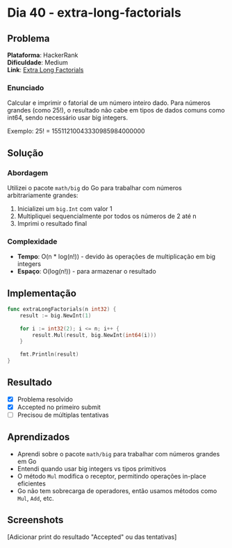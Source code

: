 # Dia 40 - extra-long-factorials

## Problema

**Plataforma**: HackerRank  
**Dificuldade**: Medium  
**Link**: [Extra Long Factorials](https://www.hackerrank.com/challenges/extra-long-factorials)

### Enunciado

Calcular e imprimir o fatorial de um número inteiro dado. Para números grandes (como 25!), o resultado não cabe em tipos de dados comuns como int64, sendo necessário usar big integers.

Exemplo: 25! = 15511210043330985984000000

## Solução

### Abordagem

Utilizei o pacote `math/big` do Go para trabalhar com números arbitrariamente grandes:
1. Inicializei um `big.Int` com valor 1
2. Multipliquei sequencialmente por todos os números de 2 até n
3. Imprimi o resultado final

### Complexidade

- **Tempo**: O(n * log(n!)) - devido às operações de multiplicação em big integers
- **Espaço**: O(log(n!)) - para armazenar o resultado

## Implementação

```go
func extraLongFactorials(n int32) {
    result := big.NewInt(1)
    
    for i := int32(2); i <= n; i++ {
        result.Mul(result, big.NewInt(int64(i)))
    }
    
    fmt.Println(result)
}
```

## Resultado

- [x] Problema resolvido
- [x] Accepted no primeiro submit
- [ ] Precisou de múltiplas tentativas

## Aprendizados

- Aprendi sobre o pacote `math/big` para trabalhar com números grandes em Go
- Entendi quando usar big integers vs tipos primitivos
- O método `Mul` modifica o receptor, permitindo operações in-place eficientes
- Go não tem sobrecarga de operadores, então usamos métodos como `Mul`, `Add`, etc.

## Screenshots

[Adicionar print do resultado "Accepted" ou das tentativas]
